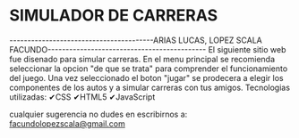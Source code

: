 # SIMULADOR DE CARRERAS 
----------------------------------------ARIAS LUCAS, LOPEZ SCALA FACUNDO--------------------------------------------
El siguiente sitio web fue disenado para simular carreras. En el menu principal se recomienda seleccionar la opcion "de que se trata" para comprender el funcionamiento del juego. Una vez seleccionado el boton "jugar" se prodecera a elegir los componentes de los autos y a simular carreras con tus amigos.
Tecnologias utilizadas:
✔CSS
✔HTML5
✔JavaScript

cualquier sugerencia no dudes en escribirnos a: facundolopezscala@gmail.com

